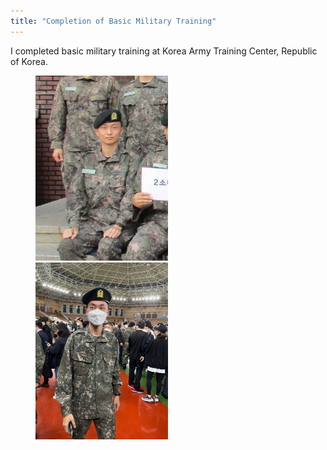 ```yaml
---
title: "Completion of Basic Military Training"
---
```


I completed basic military training at Korea Army Training Center, Republic of Korea.

<figure class="half">
    <a><img src="/assets/image/military_1.jpeg" width="50%" title="KATC pic 1"/></a>
    <a><img src="/assets/image/military_2.jpeg" width="50%" title="KATC pic 2"/></a>
</figure>
